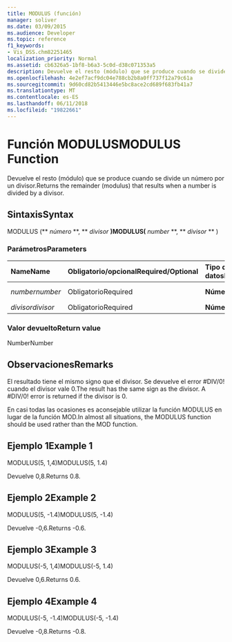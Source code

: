 ```yaml
---
title: MODULUS (función)
manager: soliver
ms.date: 03/09/2015
ms.audience: Developer
ms.topic: reference
f1_keywords:
- Vis_DSS.chm82251465
localization_priority: Normal
ms.assetid: cb6326a5-1bf8-b6a3-5c0d-d38c071353a5
description: Devuelve el resto (módulo) que se produce cuando se divide un número por un divisor.
ms.openlocfilehash: 4e2ef7acf9dc04e788cb2b8a0ff737f12a79c61a
ms.sourcegitcommit: 9d60cd82b5413446e5bc8ace2cd689f683fb41a7
ms.translationtype: MT
ms.contentlocale: es-ES
ms.lasthandoff: 06/11/2018
ms.locfileid: "19822661"
---
```

# <a name="modulus-function"></a><span data-ttu-id="a7ddc-103">Función MODULUS</span><span class="sxs-lookup"><span data-stu-id="a7ddc-103">MODULUS Function</span></span>

<span data-ttu-id="a7ddc-104">Devuelve el resto (módulo) que se produce cuando se divide un número por un divisor.</span><span class="sxs-lookup"><span data-stu-id="a7ddc-104">Returns the remainder (modulus) that results when a number is divided by a divisor.</span></span>
  
## <a name="syntax"></a><span data-ttu-id="a7ddc-105">Sintaxis</span><span class="sxs-lookup"><span data-stu-id="a7ddc-105">Syntax</span></span>

<span data-ttu-id="a7ddc-106">MODULUS (** *número* **, ** *divisor* **)</span><span class="sxs-lookup"><span data-stu-id="a7ddc-106">MODULUS(** *number* **, ** *divisor* ** )</span></span> 
  
### <a name="parameters"></a><span data-ttu-id="a7ddc-107">Parámetros</span><span class="sxs-lookup"><span data-stu-id="a7ddc-107">Parameters</span></span>

|<span data-ttu-id="a7ddc-108">**Name**</span><span class="sxs-lookup"><span data-stu-id="a7ddc-108">**Name**</span></span>|<span data-ttu-id="a7ddc-109">**Obligatorio/opcional**</span><span class="sxs-lookup"><span data-stu-id="a7ddc-109">**Required/Optional**</span></span>|<span data-ttu-id="a7ddc-110">**Tipo de datos**</span><span class="sxs-lookup"><span data-stu-id="a7ddc-110">**Data Type**</span></span>|<span data-ttu-id="a7ddc-111">**Descripción**</span><span class="sxs-lookup"><span data-stu-id="a7ddc-111">**Description**</span></span>|
|:-----|:-----|:-----|:-----|
| <span data-ttu-id="a7ddc-112">_number_</span><span class="sxs-lookup"><span data-stu-id="a7ddc-112">_number_</span></span> <br/> |<span data-ttu-id="a7ddc-113">Obligatorio</span><span class="sxs-lookup"><span data-stu-id="a7ddc-113">Required</span></span>  <br/> |<span data-ttu-id="a7ddc-114">**Número**</span><span class="sxs-lookup"><span data-stu-id="a7ddc-114">**Number**</span></span> <br/> |<span data-ttu-id="a7ddc-115">El dividendo.</span><span class="sxs-lookup"><span data-stu-id="a7ddc-115">The dividend.</span></span>  <br/> |
| <span data-ttu-id="a7ddc-116">_divisor_</span><span class="sxs-lookup"><span data-stu-id="a7ddc-116">_divisor_</span></span> <br/> |<span data-ttu-id="a7ddc-117">Obligatorio</span><span class="sxs-lookup"><span data-stu-id="a7ddc-117">Required</span></span>  <br/> |<span data-ttu-id="a7ddc-118">**Número**</span><span class="sxs-lookup"><span data-stu-id="a7ddc-118">**Number**</span></span> <br/> |<span data-ttu-id="a7ddc-119">El divisor.</span><span class="sxs-lookup"><span data-stu-id="a7ddc-119">The divisor.</span></span>  <br/> |
   
### <a name="return-value"></a><span data-ttu-id="a7ddc-120">Valor devuelto</span><span class="sxs-lookup"><span data-stu-id="a7ddc-120">Return value</span></span>

<span data-ttu-id="a7ddc-121">Number</span><span class="sxs-lookup"><span data-stu-id="a7ddc-121">Number</span></span>
  
## <a name="remarks"></a><span data-ttu-id="a7ddc-122">Observaciones</span><span class="sxs-lookup"><span data-stu-id="a7ddc-122">Remarks</span></span>

<span data-ttu-id="a7ddc-p101">El resultado tiene el mismo signo que el divisor. Se devuelve el error #DIV/0! cuando el divisor vale 0.</span><span class="sxs-lookup"><span data-stu-id="a7ddc-p101">The result has the same sign as the divisor. A #DIV/0! error is returned if the divisor is 0.</span></span> 
  
<span data-ttu-id="a7ddc-126">En casi todas las ocasiones es aconsejable utilizar la función MODULUS en lugar de la función MOD.</span><span class="sxs-lookup"><span data-stu-id="a7ddc-126">In almost all situations, the MODULUS function should be used rather than the MOD function.</span></span> 
  
## <a name="example-1"></a><span data-ttu-id="a7ddc-127">Ejemplo 1</span><span class="sxs-lookup"><span data-stu-id="a7ddc-127">Example 1</span></span>

<span data-ttu-id="a7ddc-128">MODULUS(5, 1,4)</span><span class="sxs-lookup"><span data-stu-id="a7ddc-128">MODULUS(5, 1.4)</span></span>
  
<span data-ttu-id="a7ddc-129">Devuelve 0,8.</span><span class="sxs-lookup"><span data-stu-id="a7ddc-129">Returns 0.8.</span></span>
  
## <a name="example-2"></a><span data-ttu-id="a7ddc-130">Ejemplo 2</span><span class="sxs-lookup"><span data-stu-id="a7ddc-130">Example 2</span></span>

<span data-ttu-id="a7ddc-131">MODULUS(5, -1.4)</span><span class="sxs-lookup"><span data-stu-id="a7ddc-131">MODULUS(5, -1.4)</span></span>
  
<span data-ttu-id="a7ddc-132">Devuelve -0,6.</span><span class="sxs-lookup"><span data-stu-id="a7ddc-132">Returns -0.6.</span></span>
  
## <a name="example-3"></a><span data-ttu-id="a7ddc-133">Ejemplo 3</span><span class="sxs-lookup"><span data-stu-id="a7ddc-133">Example 3</span></span>

<span data-ttu-id="a7ddc-134">MODULUS(-5, 1,4)</span><span class="sxs-lookup"><span data-stu-id="a7ddc-134">MODULUS(-5, 1.4)</span></span>
  
<span data-ttu-id="a7ddc-135">Devuelve 0,6.</span><span class="sxs-lookup"><span data-stu-id="a7ddc-135">Returns 0.6.</span></span>
  
## <a name="example-4"></a><span data-ttu-id="a7ddc-136">Ejemplo 4</span><span class="sxs-lookup"><span data-stu-id="a7ddc-136">Example 4</span></span>

<span data-ttu-id="a7ddc-137">MODULUS(-5, -1.4)</span><span class="sxs-lookup"><span data-stu-id="a7ddc-137">MODULUS(-5, -1.4)</span></span>
  
<span data-ttu-id="a7ddc-138">Devuelve -0,8.</span><span class="sxs-lookup"><span data-stu-id="a7ddc-138">Returns -0.8.</span></span>
  


